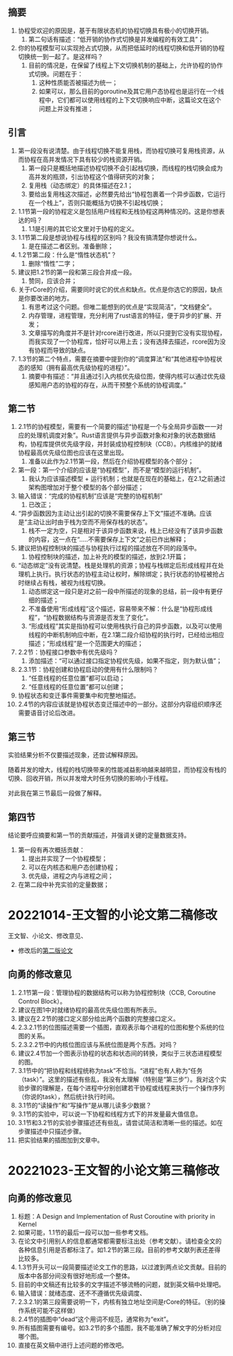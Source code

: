 ## 摘要

1. 协程受欢迎的原因是，基于有限状态机的协程切换具有极小的切换开销。
    1. 第二句话有描述：“低开销的协作式切换是并发编程的有效工具”；
2. 你的协程模型可以实现抢占式切换，从而把低延时的线程切换和低开销的协程切换统一到一起了。是这样吗？
    1. 目前的情况是，在保留了线程上下文切换机制的基础上，允许协程的协作式切换。问题在于：
        1. 这种性质能否被描述为统一；
        2. 如果可以，那么目前的goroutine及其它用户态协程也是运行在一个线程中，它们都可以使用线程的上下文切换响应中断，这篇论文在这个问题上并没有推进；
## 引言

1. 第一段没有说清楚。由于线程切换不能复用栈，而协程切换可复用栈资源，从而协程在高并发情况下具有较少的栈资源开销。
    1. 第一段只是概括地描述协程切换不会引起栈切换，而线程的栈切换会成为高并发的瓶颈，引出协程这个值得研究的对象；
    2. 复用栈（动态绑定）的具体描述在2.1；
    3. 要给出复用栈这次描述，必然要先给出“协程包裹着一个异步函数，它运行在一个栈上”，否则只能概括为切换不引起栈切换；
2. 1.1节第一段的协程定义是包括用户线程和无栈协程这两种情况的。这是你想表达的吗？
    1. 1.1是引用的其它论文里对于协程的定义。
3. 1.1节第二段是想说协程与线程的区别吗？我没有搞清楚你想说什么。
    1. 是在描述二者区别。准备删除；
4. 1.2节第二段：什么是“惰性状态机”？
    1. 删除“惰性”二字；
5. 建议把1.2节的第一段和第三段合并成一段。
    1. 赞同，应该合并；
6. 关于rCore的介绍，需要同时说它的优点和缺点。优点是你选它的原因，缺点是你要改进的地方。
    1. 有思考过这个问题。但唯二能想到的优点是“实现简洁”，“文档健全”。
    2. 内存管理，进程管理，充分利用了rust语言的特征，便于异步的扩展、开发；
    3. 文章描写的角度并不是针对rcore进行改进，所以只提到它没有实现协程，而我实现了一个协程库，恰好可以用上去；没有选择去描述，rcore因为没有协程而导致的缺点。
7. 1.3节的第二个特点，需要在摘要中提到你的“调度算法”和“其他进程中协程状态的感知（拥有最高优先级协程的进程）”。
    1. 摘要中有描述：“并且通过引入内核优先级位图，使得内核可以通过优先级感知用户态的协程的存在，从而干预整个系统的协程调度。”
## 第二节

1. 2.1节的协程模型，需要有一个简要的描述“协程是一个与全局异步函数一一对应的处理机调度对象”。Rust语言提供与异步函数对象和对象的状态数据结构，协程库提供优先级字段，并封装成协程控制块（CCB）。内核维护的就绪协程最高优先级位图也应该在这里出现。
    1. 准备以此作为2.1节第一段，然后在介绍协程模型的各个部分；
2. 第一段：第一个介绍的应该是“协程模型”，而不是“模型的运行机制”。
    1. 我认为应该描述模型 + 运行机制；也就是在现在的基础上，在2.1之前通过架构图增加对于整个模型的各个部分描述；
3. 输入错误：“完成的协程机制”应该是“完整的协程机制”
    1. 已改正；
4. “异步函数因为主动让出引起的切换不需要保存上下文”描述不准确。应该是“主动让出时由于栈为空而不用保存栈的状态”。
    1. 栈不一定为空，只是相对于该异步函数来说，栈上已经没有了该异步函数的内容，这一点在“.....不需要保存上下文”之前已作出解释；
5.  建议把协程控制块的描述与协程执行过程的描述放在不同的段落中。
    1. 协程控制块的描述，加上补充的模型的描述，放到2.1开篇；
6. “动态绑定”没有说清楚。栈是处理机的资源；协程与栈绑定后形成线程并在处理机上执行。执行状态的协程主动让权时，解除绑定；执行状态的协程被抢占时继续占有栈，被视为线程切换。
    1. 动态绑定这一段只是对之前一段中所描述的现象的总结，前一段中有更仔细的描述；
    2. 不准备使用“形成线程”这个描述，容易带来不解：什么是“协程形成线程”，“协程数据结构与资源是否发生了变化”。
    3. “形成线程”其实是指协程可以使用栈执行自己的异步函数，以及可以使用线程的中断机制响应中断，在2.1第二段介绍协程的执行时，已经给出相应描述；“形成线程”是一个范围更大的描述；
7. 2.2节：协程接口参数中有优先级吗？
    1. 添加描述：“可以通过接口指定协程优先级，如果不指定，则为默认值”；
8. 2.3.1节：协程创建和协程启动的使用有什么限制吗？
    1. “任意线程的任意位置”都可以启动；
    2. “任意线程的任意位置”都可以创建；
9. 协程状态和变迁事件需要集中和完整地描述。
10. 2.4节的内容应该就是协程状态变迁描述中的一部分。这部分内容组织顺序还需要语音讨论后改进。
## 第三节

实验结果分析不仅要描述现象，还尝试解释原因。

随着并发的增大，线程的栈切换带来的性能减益影响越来越明显，而协程没有栈的切换、回收开销，所以并发增大时任务切换的影响小于线程。

对此我在第三节最后一段做了解释。


## 第四节

结论要呼应摘要和第一节的贡献描述，并强调关键的定量数据支持。

1. 第一段有再次概括贡献：
    1. 提出并实现了一个协程模型；
    2. 可以在内核态和用户态创建协程；
    3. 优先级，进程之内与进程之间；
2. 在第二段中补充实验的定量数据；





# 20221014-王文智的小论文第二稿修改

王文智、小论文、修改意见、

* 修改后的[第二版论文](https://github.com/AmoyCherry/papper_Async_rCore/blob/6e8909c80cc90f2ffe745044022999542946ea2a/draft.md)

## 向勇的修改意见

1. 2.1节第一段：管理协程的数据结构可以称为协程控制块（CCB, Coroutine Control Block）。
2. 建议在图1中对就绪协程的最高优先级位图有所表示。
3. 建议在2.2节的接口定义部分给出两个函数的完整接口定义。
4. 2.3.2.1节的位图描述需要一个插图，直观表示每个进程的位图和整个系统的位图的关系。
5. 2.3.2.2节中的内核位图应该与系统位图是两个东西。对吗？
6. 建议2.4节加一个图表示协程的状态和状态间的转换，类似于三状态进程模型的图。
7. 3.1节中的“把协程和线程统称为task”不恰当。“进程”也有人称为“任务（task）”。这里的描述有些乱，我没有太理解（特别是“第三步”）。我对这个实验步骤的理解是，在每个进程中分别创建若干协程或线程来执行一个操作序列（你说的task），然后统计执行时间。
8. 3.1节的“读操作”和“写操作”是从哪儿读多少数据？
9. 3.1节的实验中，可以说一下协程和线程方式下的并发量最大值信息。
10. 3.1节和3.2节的实验步骤描述还有些乱，请尝试简洁和清晰一些的描述。如在步骤描述中只描述步骤。
11. 把实验结果的插图加到文章中。



# 20221023-王文智的小论文第三稿修改

## 向勇的修改意见

1. 标题：A Design and Implementation of Rust Coroutine with priority in Kernel
2. 如果可能，1.1节的最后一段可以加一些参考文档。
3. 在论文中引用别人的信息都通常都需要标注出处（参考文献）。请检查全文的各种信息引用是否都标注了。如1.2节的第三段。目前的参考文献列表还差得比较多。
4. 1.3节开头可以一段简要描述论文工作的思路，以过渡到两点论文贡献。目前的版本中各部分间没有很好地形成一个整体。
5. 目前的中文稿还有比较多的文字描述不够流畅的问题，就到英文稿中处理吧。
6. 输入错误：就绪态度、还不不遵循优先级调度、
7. 2.3.2.1的第三段需要说明一下，内核有独立地址空间是rCore的特征。（别的操作系统可能不这样做）
8. 2.4节的插图中“dead”这个用词不规范，通常称为“exit”。
9. 所有插图需要有编号。如3.2节的多个插图，我不能准确了解文字的分析对应哪个图。
10. 直接在英文稿中进行上述问题的修改吧。
